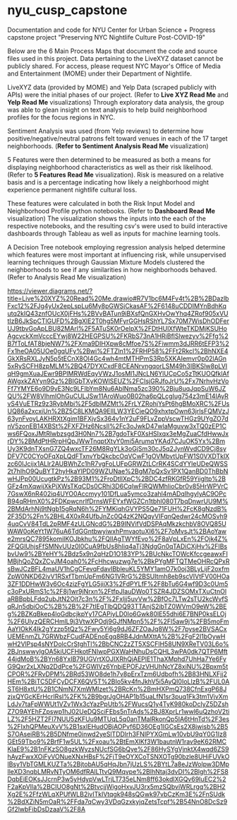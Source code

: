 # nyu_cusp_capstone
Documentation and code for NYU Center for Urban Science + Progress capstone project "Preserving NYC Nightlife Culture Post-COVID-19"

Below are the 6 Main Process Maps that document the code and source files used in this project.
Data pertaining to the LiveXYZ dataset cannot be publicly shared. For access, please request NYC Mayor's Office of Media and Entertainment (MOME) under their Department of Nightlife.

LiveXYZ data (provided by MOME) and Yelp Data (scraped publicly with APIs) were the initial phases of our project. (Refer to **Live XYZ Read Me** and **Yelp Read Me** visualizations)
Through exploratory data analysis, the group was able to glean insight on text analysis to help build neighborhood profiles for the focus regions in NYC.

Sentiment Analysis was used (from Yelp reviews) to determine how positive/negative/neutral patrons felt toward venues in each of the 17 target neighborhoods. (**Refer to Sentiment Analysis Read Me** visualization)

5 Features were then determined to be measured as both a means for displaying neighborhood characteristics as well as their risk likelihood. (Refer to **5 Features Read Me** visualization).
Risk is measured on a relative basis and is a percentage indicating how likely a neighborhood might experience permanent nightlife cultural loss.

These features were calculated in both the Risk Input Model and Neighborhood Profile python notebooks. (Refer to **Dashboard Read Me** visualization)
The visualization shows the inputs into the each of the respective notebooks, and the resulting csv's were used to build interactive dashboards through Tableau as well as inputs for machine learning tools.

A Decision Tree notebook employing regression analysis helped determine which features were most important at influencing risk, while unsupervised learning techniques through Gaussian Mixture Models clustered the neighborhoods to see if any similarities in how neighborhoods behaved. (Refer to Analysis Read Me visualization)

https://viewer.diagrams.net/?title=Live%20XYZ%20Read%20Me.drawio#R7V1bc6M4Fv4t%2B%2BDazlbFxc12%2FJg4yUx2epLspLu6My8pGWSjCkasAF%2F6148uCDDIMYnBdhKqutq2kIQ43znfOUcX0jFHs%2BVvBATun9iBXsfQnGXHvOwYhq4ZRof905xVUtIzB6JkSpCTlGUFD%2BgXlE2T0hg5MFyrGGHsRShYL7Sx70M7WisDhODFerUJ9tbvGoApLBU82MArl%2F5ATuSK0rOelpX%2FDtHUlXfWteTKDMjKSUHoAgcvckXmVcccEYwj8W22HEGPSU%2FKRbS73nA1HRiBflSlwezyv%2Ffg%2B7fToLfAT8bjeNW7%2FXma9DIHXpw8cMfoe7S%2Fiwmm3dJRR6tEFP3%2Fx1heOA05UOe0gqUFy%2Bwi%2FTZln1%2FRHP58%2FFt2Rkcl%2BhNXE4GkXRsRXLJyN5p5tECnX8OI4Gc4wh4mtMTHPmS3Rp5XKAIemvr0p02lAGn5xRySCFH8zpMLM%2BQ47DYXCxdF8CEANrvngqorLSM49h3IBKSlw8pLVIqH9gmXuaJEwr9BPIMRWdEqyVWzJ1osMl1JNcLN6YlUCpCo5zTtKUOQfklAfAWgxkZAYyn9Gz%2BIGbTXyKOWlSEUZ%2FCIsjGRJfoJrU%2Fx7NrhvHzVoFf7YMYE6o9D9vE3Nc9LFIbYm8Nu6AblNma5zc390%2Bju8uqJqpSuW6JZQU%2FW8VIhmlOhGuCULJSw11AroWuo0B02ha6pQLcgIug754z3mE14IAyRvS4VuETRz9z3RybMbi%2F5dblMZMt%2FrLYZRohjYsPt6hgBMoXRC%2FUsUQ86a2xcxiUn%2BZ5C8LKMQA9ElILW3YECjeQO9xhxtpOwn63jrlsFQMVzJ63ynFvoyLAKHRXtXgim1BFXjvSx364v1nY2uF9FLvZppVscwTHGz9UYgZO7dnV5zonEB14XBSt%2FXFZHz6NcsIl%2Fc3oJwkD47wlaMguvw3xTQ0zEP1Cws6FQoxJMtRlwbzsgd3H0Nn7%2B7gdoTkF0XsHSIxqx3eMgZuaCfdHwwJxrDY%2BMdPtHRrpHQpJWwTnqptXtvY0mi5ArumqYKAd7CJuOK5Yx%2BmUy3K9dnTXsnG7ZQ4wxcTF26M8RgYLk3oGjSm30cJ5q2JynWvdCD9Cj8syDFV7C0CYoOFqXpLQdFTxnvYbQkcbcOqVCwF1gOVMbvtUpFW1S0VXDTklXzc60IJcijx1ALlr2AUBWhZc1hR7vgFoLUFpGRWZtLCrRK4SCdYYleUDeQWSS2t7hIhO9QuBYT2hyHkaYIPD09WZUNae%2BgM7pQxSv1PX1QanBD0ThBbNwHJPp00UcugtkPz%2B93M1%2FroDtllXpC%2BDC4zfRKGfR59Yiigltp%2BGFz4mXqwijXkPjXWsTKqCDs0CRhi3D6CqIwFIRQWMhlioCbr0v85HrWPVrC7GswX6nR402iq4UYO0Accmyy101DfLua5ymco3zahl4mADqIhgylyAC9OPcB94qRHmX0%2FDKpwcnrIfDrnsWFEYxfWGZCn1tbhl080T7bqDnwrUU9M%2BMdArhNj9tNgb15gRqN6h%2FYMKiqhGVYPS5Qe71FUH%2FcK8gNzdB%2F35D%2Fn%2BHL4X0xR4UfbJnZc0Q4zK2NQqyVIFqnQedwr24cMOSvh94uqCvV84TdL2pRMF4zULGNcdG%2B9INVifVdDSPAqMkzkchbV8OVQ85UWAW0oKeYt1W76uA6TdGGntbwyiwxhPmvaotuXI6%2F7oMvsJt%2BAoYawe2mrsQC7895komiIKOJbkhu%2FQlIAgTWYfEvo%2F8aVpLxEn%2FOjk4Z%2FQGlUhjsFfSMNvUUz0l0CuA9fbUs8hIiq4aTj3NdgGn0qTADiCXjHv%2FIBsbvUw9%2BYeHY%2Bdz5x9n2qHzD1O183YP%2BUcNkcTOWcKfccgeawxFIMBjhQoZQxZCvJM4oah0%2FcHhcwuzwg7e%2BkPYgMFTQTMeOHRcQPxRsBwJCzBFL4maUV1hCgCFevqFdavIBbleuKL5YMY1amO7k0oj3BLyLijF2oxfmZpW0NKD62ivV1RSxfTbmUpFm6NG1VRrG%2BSUItmh8eb9scVIVtFV00HOa3ZF1DDHwW3y6Oc4zizFgYLG5jiiX3%2FdPYLfF%2F8bTu6G4wf9D3c0Um5c3oPxURmS1c%2F8j1wr9jNrxn%2FtfpJIauDWo0TSZR4JDZSOMxTXuCtnOlaRBBpbLFdq2ubJtN2Oit7c3n%2F%2Fxljj5uvVw%2BfOc7LTw2sTU2kcWvfSqRJn5dbiOoC%2B%2B%2F7tIEgTIbQDQ93TTAnjS2ibTZ0WVmO9eW%2BEg%2BZKqBkep4loGdbcjkpYy17CAPiyLD0Io6Gwk80lE55dhi6E7BNP0ksELOj%2F6UlyzQERCHmlL9j3VtwXPOdj9GJfNMpn5%2F%2Fl5aw9j%2FB5moFmAaYIOkK4Ik2gYzzp5tQz%2Fwy5Yi6g9dJ6ZFZOaJq8W%2F7pyse2BVSACxUEMEnmZL7GRWbzFCudFADEnoEgq8RB4JdnMXttA%2B%2FgF2I1bOywHwH2VlPsp4sNYDolcCrStghTl%2BbCNC2zZT5XSCFlH58UN9XReTV03L6o%2BJnswwylgOA5kiUCFHkotFNIwpPGXWaHNhuDsCQHL3wPA0dk7QTP6Mft44jdMoB%2BYn68YxIB79UGVrtXOJIXRhQjAEPlE1ThaXMphd7UhHa7Ye6FyG9Qxr2xLXNq2DdPce%2FGWIVz6YnbiEPOFJzVHUhNcYZ8xiNU%2Bpxm5tCPOR%2FRvDPM%2BRd53WO8de1h7v8pErxTzm6Udbofh%2B83HNLXFjj2HEm%2BiTC5DFCyDCFX6QV5T%2BIo5kv4fnJkhV5i5AyQI0IoLlzB%2FUL0AST6H8xtU%2B1CNmN7XmWMIzet%2BRcKn%2BmHXPmQ738CfnExgP68JzjxQYGcKErHcrIRsI%2FK%2B9bgrJgOHAP1b15uaLfN1sr3puq1Fk3tm1VjvXmLdJv7taFpWWUt1VZv1Wx3cYazPpUtb%2FWucsQ1y4TyK980koDcIyZ5DZshZ7O9AYEhFZpswp1hJ02UeDQSciFEbs5nTrAds%2BJ8XprLr1wwl6uQzhoV2tiLZ%2F5HZT2Fl7NUU5zKFUu9MTUqL5q0anTMalRkonQp5IA6tHnTd%2F3es%2FIxhQPMeuXvV%2B1sxIEHudOBjAOPvf6D36OEg1IGCsEs2X8jwisb%2B5S7OAseiRB%2B5DNfme0inwd2yeSlTDDlrh3FNIPYXGmLw10vbU9qY0G1Iz8GEt59Tbo9%2BrfF1w5UL%2Fxoau%2BtEmXlKf3W1bautnW1rav9eK62RMCKlaE9%2B1nFKzSO8gzkWyzsNUcfSG6bQye%2F86HySYgVjnktX4wqd6ZS9hAyzFwxXOiFyVONueXNxHBsF%2FjT9eOYXCoTSNXOTg90bzle8UHiFUVkOlBsy1VbTGMLKUZTa%2BjtobAU5qHqJbn7jUzLS%2BYtL7a8eJzWolpw3DMplleXD3nqbLMRvNTyOM6dfRAlLTtvQ9Mqvpe%2BlhNtaj3dvDI%2Blgh%2FS8DqbEiEOKsJJcrnP3w5yHdypVwLTrjLT735eLNm8ff63okdlXGQv69IuEC2%2F2aKpVIla%2BCIUO8gNt%2BtvcjjWigoHxvJU3rx5mzSQbviWRLrgq%2BH2Xg2E%2FfzWLqXPUfWLB2ivITklVtqgk948sQGwk97vbCzKm3E%2FnSUdk%2BdXZiN5mOaR%2FFda7qCwy3VDqGzxkyjqZetsTcpf%2B54NnO8DcSz9Gf2lwbFibDsDzaaV%2F8A
